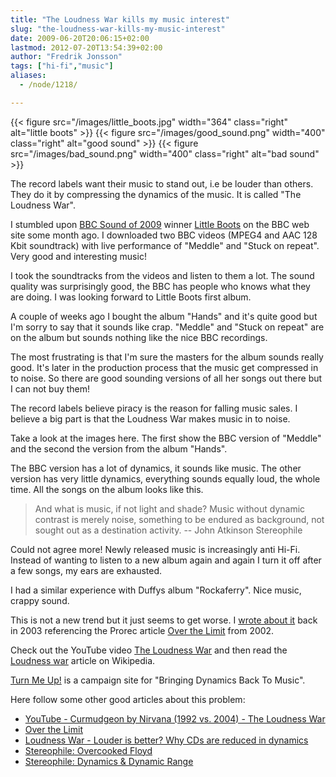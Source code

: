 ```yaml
---
title: "The Loudness War kills my music interest"
slug: "the-loudness-war-kills-my-music-interest"
date: 2009-06-20T20:06:15+02:00
lastmod: 2012-07-20T13:54:39+02:00
author: "Fredrik Jonsson"
tags: ["hi-fi","music"]
aliases:
  - /node/1218/

---
```


{{< figure src="/images/little_boots.jpg" width="364" class="right" alt="little boots" >}}
{{< figure src="/images/good_sound.png" width="400" class="right" alt="good sound" >}}
{{< figure src="/images/bad_sound.png" width="400" class="right" alt="bad sound" >}}

The record labels want their music to stand out, i.e be louder than others. They do it by compressing the dynamics of the music. It is called "The Loudness War".

I stumbled upon [BBC Sound of 2009](http://news.bbc.co.uk/2/hi/entertainment/7766442.stm) winner [Little Boots](http://www.littlebootsmusic.co.uk/) on the BBC web site some month ago. I downloaded two BBC videos (MPEG4 and AAC 128 Kbit soundtrack) with live performance of "Meddle" and "Stuck on repeat". Very good and interesting music!

I took the soundtracks from the videos and listen to them a lot. The sound quality was surprisingly good, the BBC has people who knows what they are doing. I was looking forward to Little Boots first album.

A couple of weeks ago I bought the album "Hands" and it's quite good but I'm sorry to say that it sounds like crap. "Meddle" and "Stuck on repeat" are on the album but sounds nothing like the nice BBC recordings.

The most frustrating is that I'm sure the masters for the album sounds really good. It's later in the production process that the music get compressed in to noise. So there are good sounding versions of all her songs out there but I can not buy them!

The record labels believe piracy is the reason for falling music sales. I believe a big part is that the Loudness War makes music in to noise.

Take a look at the images here. The first show the BBC version of "Meddle" and the second the version from the album "Hands".

The BBC version has a lot of dynamics, it sounds like music. The other version has very little dynamics, everything sounds equally loud, the whole time. All the songs on the album looks like this.

> And what is music, if not light and shade? Music without dynamic contrast is merely noise, something to be endured as background, not sought out as a destination activity. -- John Atkinson Stereophile

Could not agree more! Newly released music is increasingly anti Hi-Fi. Instead of wanting to listen to a new album again and again I turn it off after a few songs, my ears are exhausted.

I had a similar experience with Duffys album "Rockaferry". Nice music, crappy sound.

This is not a new trend but it just seems to get worse. I [wrote about it](/node/180) back in 2003 referencing the Prorec article [Over the Limit](http://www.prorec.com/Articles/tabid/109/EntryId/247/Over-the-Limit.aspx) from 2002.

Check out the YouTube video [The Loudness War](http://www.youtube.com/watch?v=3Gmex_4hreQ) and then read the [Loudness war](http://en.wikipedia.org/wiki/Loudness_war) article on Wikipedia.

[Turn Me Up!](http://www.turnmeup.org/) is a campaign site for "Bringing Dynamics Back To Music".

Here follow some other good articles about this problem:

* [YouTube - Curmudgeon by Nirvana (1992 vs. 2004) - The Loudness War](http://www.youtube.com/watch?v=sTBoMlsw-0I&feature=related)
* [Over the Limit](http://www.prorec.com/Articles/tabid/109/EntryId/247/Over-the-Limit.aspx)
* [Loudness War - Louder is better? Why CDs are reduced in dynamics](http://www.mk-guitar.com/blog/2008/10/07/loudness-war-louder-is-better-why-cds-are-reduced-in-dynamics/)
* [Stereophile: Overcooked Floyd](http://www.stereophile.com/asweseeit/851/)
* [Stereophile: Dynamics & Dynamic Range](http://www.stereophile.com//asweseeit/177/)

